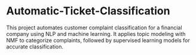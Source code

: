 # Automatic-Ticket-Classification
This project automates customer complaint classification for a financial company using NLP and machine learning. It applies topic modeling with NMF to categorize complaints, followed by supervised learning models for accurate classification.

